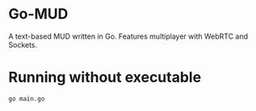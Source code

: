 # Go-MUD

A text-based MUD written in Go. Features multiplayer with WebRTC and Sockets.

# Running without executable

`go main.go`